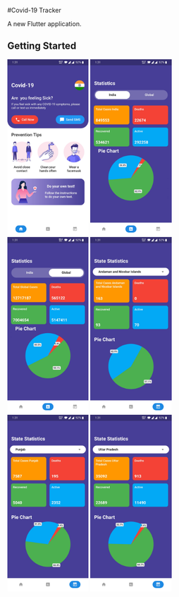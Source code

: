 #Covid-19 Tracker

A new Flutter application.

## Getting Started
<img src="s1.jpg" widt="500" height="400">

<img src="s2.jpg" widt="500" height="400">

<img src="s3.jpg" widt="500" height="400">

<img src="s4.jpg" widt="500" height="400">

<img src="s5.jpg" widt="500" height="400">

<img src="s6.jpg" widt="500" height="400">
